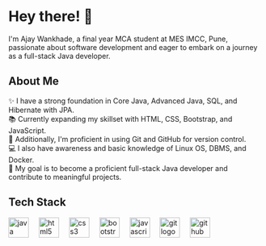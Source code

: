<h1 align="left">Hey there! 👋</h1>

<p align="left">I'm Ajay Wankhade, a final year MCA student at MES IMCC, Pune, passionate about software development and eager to embark on a journey as a full-stack Java developer.</p>

<h2 align="left">About Me</h2>

<p align="left">✨ I have a strong foundation in Core Java, Advanced Java, SQL, and Hibernate with JPA. <br>📚 Currently expanding my skillset with HTML, CSS, Bootstrap, and JavaScript.<br>🌟 Additionally, I'm proficient in using Git and GitHub for version control.<br>💻 I also have awareness and basic knowledge of Linux OS, DBMS, and Docker.<br>🎯 My goal is to become a proficient full-stack Java developer and contribute to meaningful projects.</p>

<h2 align="left">Tech Stack</h2>

<div align="left">
  <img src="https://cdn.jsdelivr.net/gh/devicons/devicon/icons/java/java-original.svg" height="40" alt="java logo"  />
  <img width="12" />
  <img src="https://cdn.jsdelivr.net/gh/devicons/devicon/icons/html5/html5-original.svg" height="40" alt="html5 logo"  />
  <img width="12" />
  <img src="https://cdn.jsdelivr.net/gh/devicons/devicon/icons/css3/css3-original.svg" height="40" alt="css3 logo"  />
  <img width="12" />
  <img src="https://cdn.jsdelivr.net/gh/devicons/devicon/icons/bootstrap/bootstrap-original.svg" height="40" alt="bootstrap logo"  />
  <img width="12" />
  <img src="https://cdn.jsdelivr.net/gh/devicons/devicon/icons/javascript/javascript-original.svg" height="40" alt="javascript logo"  />
  <img width="12" />
  <img src="https://cdn.jsdelivr.net/gh/devicons/devicon/icons/git/git-original.svg" height="40" alt="git logo"  />
  <img width="12" />
  <img src="https://cdn.jsdelivr.net/gh/devicons/devicon/icons/github/github-original.svg" height="40" alt="github logo"  />
</div>

